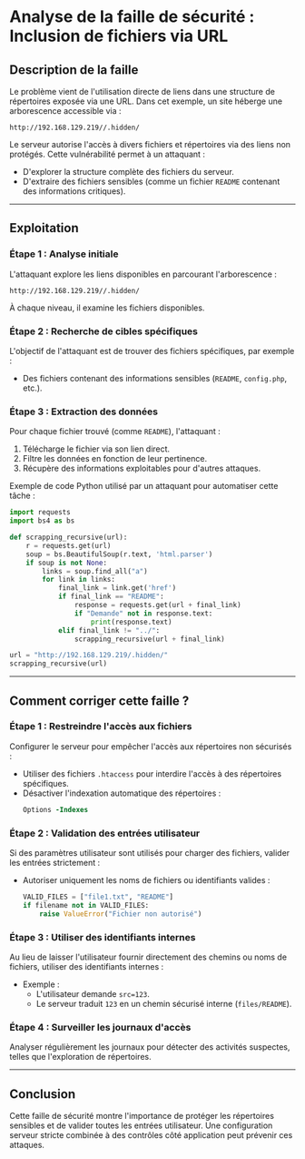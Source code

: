 
# Analyse de la faille de sécurité : Inclusion de fichiers via URL

## Description de la faille

Le problème vient de l'utilisation directe de liens dans une structure de répertoires exposée via une URL. 
Dans cet exemple, un site héberge une arborescence accessible via : 
```
http://192.168.129.219//.hidden/
```
Le serveur autorise l'accès à divers fichiers et répertoires via des liens non protégés. Cette vulnérabilité permet à un attaquant :
- D'explorer la structure complète des fichiers du serveur.
- D'extraire des fichiers sensibles (comme un fichier `README` contenant des informations critiques).

---

## Exploitation

### Étape 1 : Analyse initiale
L'attaquant explore les liens disponibles en parcourant l'arborescence :
```
http://192.168.129.219//.hidden/
```
À chaque niveau, il examine les fichiers disponibles.

### Étape 2 : Recherche de cibles spécifiques
L'objectif de l'attaquant est de trouver des fichiers spécifiques, par exemple :
- Des fichiers contenant des informations sensibles (`README`, `config.php`, etc.).

### Étape 3 : Extraction des données
Pour chaque fichier trouvé (comme `README`), l'attaquant :
1. Télécharge le fichier via son lien direct.
2. Filtre les données en fonction de leur pertinence.
3. Récupère des informations exploitables pour d'autres attaques.

Exemple de code Python utilisé par un attaquant pour automatiser cette tâche :
```python
import requests
import bs4 as bs

def scrapping_recursive(url):
    r = requests.get(url)
    soup = bs.BeautifulSoup(r.text, 'html.parser')
    if soup is not None:
        links = soup.find_all("a")
        for link in links:
            final_link = link.get('href')
            if final_link == "README":
                response = requests.get(url + final_link)
                if "Demande" not in response.text:
                    print(response.text)
            elif final_link != "../":
                scrapping_recursive(url + final_link)

url = "http://192.168.129.219/.hidden/"
scrapping_recursive(url)
```

---

## Comment corriger cette faille ?

### Étape 1 : Restreindre l'accès aux fichiers
Configurer le serveur pour empêcher l'accès aux répertoires non sécurisés :
- Utiliser des fichiers `.htaccess` pour interdire l'accès à des répertoires spécifiques.
- Désactiver l'indexation automatique des répertoires :
  ```apache
  Options -Indexes
  ```

### Étape 2 : Validation des entrées utilisateur
Si des paramètres utilisateur sont utilisés pour charger des fichiers, valider les entrées strictement :
- Autoriser uniquement les noms de fichiers ou identifiants valides :
  ```python
  VALID_FILES = ["file1.txt", "README"]
  if filename not in VALID_FILES:
      raise ValueError("Fichier non autorisé")
  ```

### Étape 3 : Utiliser des identifiants internes
Au lieu de laisser l'utilisateur fournir directement des chemins ou noms de fichiers, utiliser des identifiants internes :
- Exemple :
  - L'utilisateur demande `src=123`.
  - Le serveur traduit `123` en un chemin sécurisé interne (`files/README`).

### Étape 4 : Surveiller les journaux d'accès
Analyser régulièrement les journaux pour détecter des activités suspectes, telles que l'exploration de répertoires.

---

## Conclusion

Cette faille de sécurité montre l'importance de protéger les répertoires sensibles et de valider toutes les entrées utilisateur. Une configuration serveur stricte combinée à des contrôles côté application peut prévenir ces attaques.

